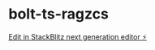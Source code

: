 # bolt-ts-ragzcs

[Edit in StackBlitz next generation editor ⚡️](https://stackblitz.com/~/github.com/leogopal/bolt-ts-ragzcs)
